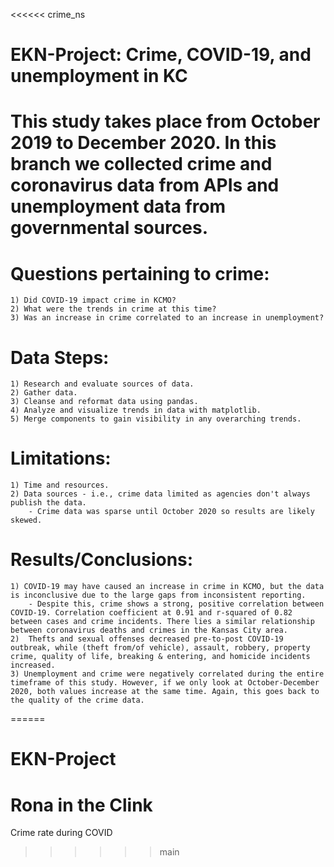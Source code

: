 <<<<<< crime_ns
# EKN-Project: Crime, COVID-19, and unemployment in KC
# This study takes place from October 2019 to December 2020. In this branch we collected crime and coronavirus data from APIs and unemployment data from governmental sources.
# Questions pertaining to crime:
    1) Did COVID-19 impact crime in KCMO?
    2) What were the trends in crime at this time?
    3) Was an increase in crime correlated to an increase in unemployment?
# Data Steps:
    1) Research and evaluate sources of data.
    2) Gather data.
    3) Cleanse and reformat data using pandas.
    4) Analyze and visualize trends in data with matplotlib.
    5) Merge components to gain visibility in any overarching trends.
# Limitations:
    1) Time and resources.
    2) Data sources - i.e., crime data limited as agencies don't always publish the data.
        - Crime data was sparse until October 2020 so results are likely skewed.
# Results/Conclusions:
    1) COVID-19 may have caused an increase in crime in KCMO, but the data is inconclusive due to the large gaps from inconsistent reporting.
        - Despite this, crime shows a strong, positive correlation between COVID-19. Correlation coefficient at 0.91 and r-squared of 0.82 between cases and crime incidents. There lies a similar relationship between coronavirus deaths and crimes in the Kansas City area.
    2)  Thefts and sexual offenses decreased pre-to-post COVID-19 outbreak, while (theft from/of vehicle), assault, robbery, property crime, quality of life, breaking & entering, and homicide incidents increased.
    3) Unemployment and crime were negatively correlated during the entire timeframe of this study. However, if we only look at October-December 2020, both values increase at the same time. Again, this goes back to the quality of the crime data.
    
======
# EKN-Project

# Rona in the Clink

Crime rate during COVID
>>>>>> main

